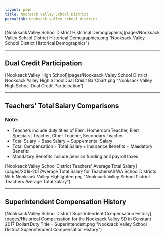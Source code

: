 ```yaml
---
layout: page
title: Nooksack Valley School District
permalink: nooksack valley school district
---
```



[Nooksack Valley School District Historical Demographics](pages/Nooksack Valley School District Historical Demographics.png "Nooksack Valley School District Historical Demographics")

___

## Dual Credit Participation

[Nooksack Valley High School](pages/Nooksack Valley School District Nooksack Valley High SchoolDual Credit BarChart.png "Nooksack Valley High School Dual Credit Participation")


___

## Teachers' Total Salary Comparisons
### Note:
- Teachers include duty titles of Elem. Homeroom Teacher, Elem. Specialist Teacher, Other Teacher, Secondary Teacher
- Total Salary = Base Salary + Supplemental Salary
- Total Compensation = Total Salary + Insurance Benefits + Mandatory Benefits
- Mandatory Benefits include pension funding and payroll taxes

[Nooksack Valley School District Teachers' Average Total Salary](pages/2016-2017Average Total Salary for TeachersAll WA School Districts With Nooksack Valley Highlighted.png "Nooksack Valley School District Teachers Average Total Salary")


___

## Superintendent Compensation History

[Nooksack Valley School District Superintendent Compensation History](pages/Historical Compensation for the Nooksack Valley SD in Constant 2017 DollarsDuty Title = Superintendent.png "Nooksack Valley School District Superintendent Compensation History")

